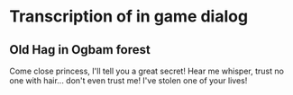 # Transcription of in game dialog

## Old Hag in Ogbam forest
Come close princess, I'll tell you a great secret!
Hear me whisper, trust no one with hair... don't even trust me!
I've stolen one of your lives!
